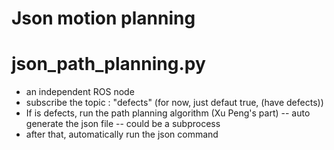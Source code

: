 # Json motion planning 

# json_path_planning.py
- an independent ROS node
- subscribe the topic : "defects" (for now, just defaut true, (have defects))
- If is defects, run the path planning algorithm (Xu Peng's part) -- auto generate the json file -- could be a subprocess
- after that, automatically run the json command 